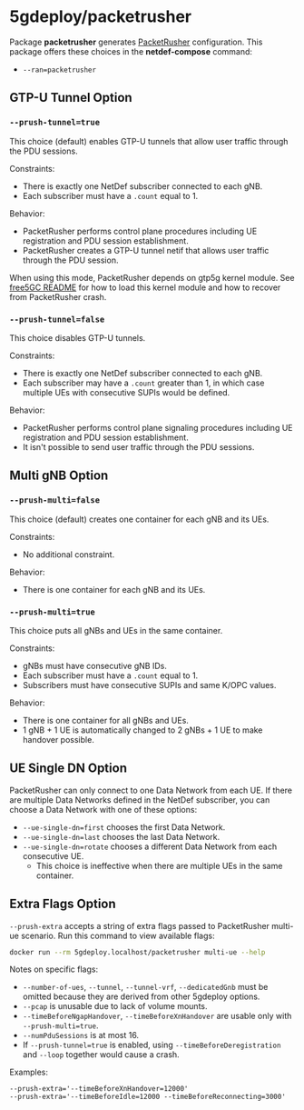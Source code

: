 # 5gdeploy/packetrusher

Package **packetrusher** generates [PacketRusher](https://github.com/HewlettPackard/PacketRusher) configuration.
This package offers these choices in the **netdef-compose** command:

* `--ran=packetrusher`

## GTP-U Tunnel Option

### `--prush-tunnel=true`

This choice (default) enables GTP-U tunnels that allow user traffic through the PDU sessions.

Constraints:

* There is exactly one NetDef subscriber connected to each gNB.
* Each subscriber must have a `.count` equal to 1.

Behavior:

* PacketRusher performs control plane procedures including UE registration and PDU session establishment.
* PacketRusher creates a GTP-U tunnel netif that allows user traffic through the PDU session.

When using this mode, PacketRusher depends on gtp5g kernel module.
See [free5GC README](../free5gc/README.md) for how to load this kernel module and how to recover from PacketRusher crash.

### `--prush-tunnel=false`

This choice disables GTP-U tunnels.

Constraints:

* There is exactly one NetDef subscriber connected to each gNB.
* Each subscriber may have a `.count` greater than 1, in which case multiple UEs with consecutive SUPIs would be defined.

Behavior:

* PacketRusher performs control plane signaling procedures including UE registration and PDU session establishment.
* It isn't possible to send user traffic through the PDU sessions.

## Multi gNB Option

### `--prush-multi=false`

This choice (default) creates one container for each gNB and its UEs.

Constraints:

* No additional constraint.

Behavior:

* There is one container for each gNB and its UEs.

### `--prush-multi=true`

This choice puts all gNBs and UEs in the same container.

Constraints:

* gNBs must have consecutive gNB IDs.
* Each subscriber must have a `.count` equal to 1.
* Subscribers must have consecutive SUPIs and same K/OPC values.

Behavior:

* There is one container for all gNBs and UEs.
* 1 gNB + 1 UE is automatically changed to 2 gNBs + 1 UE to make handover possible.

## UE Single DN Option

PacketRusher can only connect to one Data Network from each UE.
If there are multiple Data Networks defined in the NetDef subscriber, you can choose a Data Network with one of these options:

* `--ue-single-dn=first` chooses the first Data Network.
* `--ue-single-dn=last` chooses the last Data Network.
* `--ue-single-dn=rotate` chooses a different Data Network from each consecutive UE.
  * This choice is ineffective when there are multiple UEs in the same container.

## Extra Flags Option

`--prush-extra` accepts a string of extra flags passed to PacketRusher multi-ue scenario.
Run this command to view available flags:

```bash
docker run --rm 5gdeploy.localhost/packetrusher multi-ue --help
```

Notes on specific flags:

* `--number-of-ues`, `--tunnel`, `--tunnel-vrf`, `--dedicatedGnb` must be omitted because they are derived from other 5gdeploy options.
* `--pcap` is unusable due to lack of volume mounts.
* `--timeBeforeNgapHandover`, `--timeBeforeXnHandover` are usable only with `--prush-multi=true`.
* `--numPduSessions` is at most 16.
* If `--prush-tunnel=true` is enabled, using `--timeBeforeDeregistration` and `--loop` together would cause a crash.

Examples:

```text
--prush-extra='--timeBeforeXnHandover=12000'
--prush-extra='--timeBeforeIdle=12000 --timeBeforeReconnecting=3000'
```
